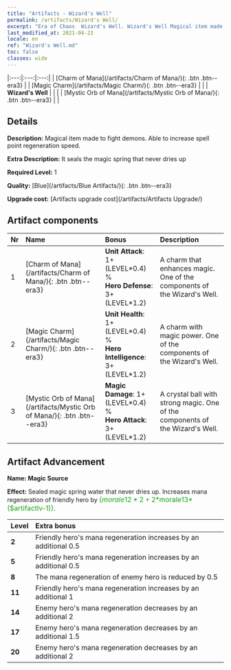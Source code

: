 ```yaml
---
title: "Artifacts - Wizard's Well"
permalink: /artifacts/Wizard's Well/
excerpt: "Era of Chaos  Wizard's Well. Wizard's Well Magical item made to fight demons. Able to increase spell point regeneration speed."
last_modified_at: 2021-04-23
locale: en
ref: "Wizard's Well.md"
toc: false
classes: wide
---
```


  |:---:|:---:|:---:| 
  | [Charm of Mana](/artifacts/Charm of Mana/){: .btn .btn--era3} |   | [Magic Charm](/artifacts/Magic Charm/){: .btn .btn--era3} | 
  |   | **Wizard's Well** |  | 
  |   | [Mystic Orb of Mana](/artifacts/Mystic Orb of Mana/){: .btn .btn--era3} |   | 


## Details

 **Description:** Magical item made to fight demons. Able to increase spell point regeneration speed.

 **Extra Description:** It seals the magic spring that never dries up

 **Required Level:** 1

 **Quality:** [Blue](/artifacts/Blue Artifacts/){: .btn .btn--era3}

 **Upgrade cost:** [Artifacts upgrade cost](/artifacts/Artifacts Upgrade/)



## Artifact components

  | Nr |    Name    |   Bonus | Description | 
  |:---|:-----------|:--------|:------------| 
  | 1 | [Charm of Mana](/artifacts/Charm of Mana/){: .btn .btn--era3} | **Unit Attack**: 1+(LEVEL\*0.4) %<br/>**Hero Defense**: 3+(LEVEL\*1.2) | A charm that enhances magic. One of the components of the Wizard's Well. | 
  | 2 | [Magic Charm](/artifacts/Magic Charm/){: .btn .btn--era3} | **Unit Health**: 1+(LEVEL\*0.4) %<br/>**Hero Intelligence**: 3+(LEVEL\*1.2) | A charm with magic power. One of the components of the Wizard's Well. | 
  | 3 | [Mystic Orb of Mana](/artifacts/Mystic Orb of Mana/){: .btn .btn--era3} | **Magic Damage**: 1+(LEVEL\*0.4) %<br/>**Hero Attack**: 3+(LEVEL\*1.2) | A crystal ball with strong magic. One of the components of the Wizard's Well. | 


## Artifact Advancement

 **Name: Magic Source**

 **Effect:** Sealed magic spring water that never dries up. Increases mana regeneration of friendly hero by <span style="color: #1ca216;font-size:16px">{$morale12*2+2*$morale13*($artifactlv-1)}</span>.

  |  Level  |    Extra bonus  | 
  |:--------|:----------------| 
  | **2** | Friendly hero's mana regeneration increases by an additional 0.5 | 
  | **5** | Friendly hero's mana regeneration increases by an additional 0.5 | 
  | **8** | The mana regeneration of enemy hero is reduced by 0.5 | 
  | **11** | Friendly hero's mana regeneration increases by an additional 1 | 
  | **14** | Enemy hero's mana regeneration decreases by an additional 2 | 
  | **17** | Enemy hero's mana regeneration decreases by an additional 1.5 | 
  | **20** | Enemy hero's mana regeneration decreases by an additional 2 | 
